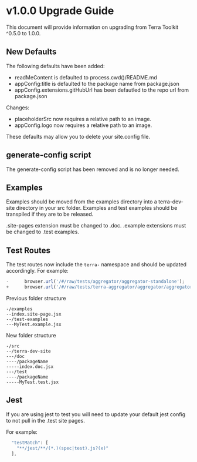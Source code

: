 # v1.0.0 Upgrade Guide
This document will provide information on upgrading from Terra Toolkit ^0.5.0 to 1.0.0.

## New Defaults
The following defaults have been added:
* readMeContent is defaulted to process.cwd()/README.md
* appConfig:title is defaulted to the package name from package.json
* appConfig.extensions.gitHubUrl has been defautled to the repo url from package.json

Changes:
* placeholderSrc now requires a relative path to an image.
* appConfig.logo now requires a relative path to an image.

These defaults may allow you to delete your site.config file.

## generate-config script
The generate-config script has been removed and is no longer needed.

## Examples
Examples should be moved from the examples directory into a terra-dev-site directory in your src folder. Examples and test examples should be transpiled if they are to be released.

.site-pages extension must be changed to .doc. .example extensions must be changed to .test examples.

## Test Routes

The test routes now include the `terra-` namespace and should be updated accordingly. For example:
```javascript
-      browser.url('/#/raw/tests/aggregator/aggregator-standalone');
+      browser.url('/#/raw/tests/terra-aggregator/aggregator/aggregator-standalone');
```

Previous folder structure
```
-/examples
--index.site-page.jsx
--/test-examples
---MyTest.example.jsx
```

New folder structure
```
-/src
--/terra-dev-site
---/doc
----/packageName
-----index.doc.jsx
---/test
----/packageName
-----MyTest.test.jsx
```

## Jest
If you are using jest to test you will need to update your default jest config to not pull in the .test site pages.

For example:
```javascript
  "testMatch": [
    "**/jest/**/(*.)(spec|test).js?(x)"
  ],
```

